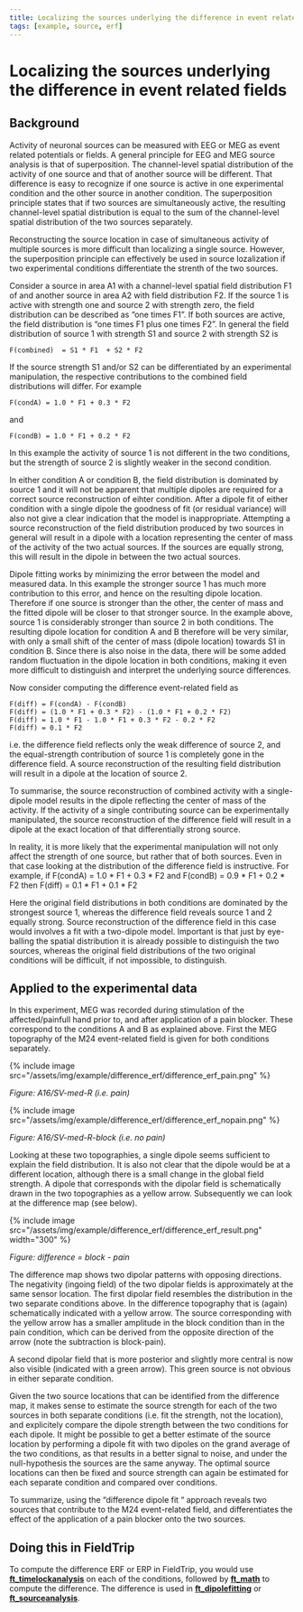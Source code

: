 ```yaml
---
title: Localizing the sources underlying the difference in event related fields
tags: [example, source, erf]
---
```


# Localizing the sources underlying the difference in event related fields

## Background

Activity of neuronal sources can be measured with EEG or MEG as event related potentials or fields. A general principle for EEG and MEG source analysis is that of superposition. The channel-level spatial distribution of the activity of one source and that of another source will be different. That difference is easy to recognize if one source is active in one experimental condition and the other source in another condition. The superposition principle states that if two sources are simultaneously active, the resulting channel-level spatial distribution is equal to the sum of the channel-level spatial distribution of the two sources separately.

Reconstructing the source location in case of simultaneous activity of multiple sources is more difficult than localizing a single source. However, the superposition principle can effectively be used in source lozalization if two experimental conditions differentiate the strenth of the two sources.

Consider a source in area A1 with a channel-level spatial field distribution F1 of and another source in area A2 with field distribution F2. If the source 1 is active with strength one and source 2 with strength zero, the field distribution can be described as “one times F1”. If both sources are active, the field distribution is “one times F1 plus one times F2”. In general the field distribution of source 1 with strength S1 and source 2 with strength S2 is

    F(combined)  = S1 * F1  + S2 * F2

If the source strength S1 and/or S2 can be differentiated by an experimental manipulation, the respective contributions to the combined field distributions will differ. For example

    F(condA) = 1.0 * F1 + 0.3 * F2

and

    F(condB) = 1.0 * F1 + 0.2 * F2

In this example the activity of source 1 is not different in the two conditions, but the strength of source 2 is slightly weaker in the second condition.

In either condition A or condition B, the field distribution is dominated by source 1 and it will not be apparent that multiple dipoles are required for a correct source reconstruction of eihter condition. After a dipole fit of either condition with a single dipole the goodness of fit (or residual variance) will also not give a clear indication that the model is inappropriate. Attempting a source reconstruction of the field distribution produced by two sources in general will result in a dipole with a location representing the center of mass of the activity of the two actual sources. If the sources are equally strong, this will result in the dipole in between the two actual sources.

Dipole fitting works by minimizing the error between the model and measured data. In this example the stronger source 1 has much more contribution to this error, and hence on the resulting dipole location. Therefore if one source is stronger than the other, the center of mass and the fitted dipole will be closer to that stronger source. In the example above, source 1 is considerably stronger than source 2 in both conditions. The resulting dipole location for condition A and B therefore will be very similar, with only a small shift of the center of mass (dipole location) towards S1 in condition B. Since there is also noise in the data, there will be some added random fluctuation in the dipole location in both conditions, making it even more difficult to distinguish and interpret the underlying source differences.

Now consider computing the difference event-related field as

    F(diff) = F(condA) - F(condB)
    F(diff) = (1.0 * F1 + 0.3 * F2) - (1.0 * F1 + 0.2 * F2)
    F(diff) = 1.0 * F1 - 1.0 * F1 + 0.3 * F2 - 0.2 * F2
    F(diff) = 0.1 * F2

i.e. the difference field reflects only the weak difference of source 2, and the equal-strength contribution of source 1 is completely gone in the difference field. A source reconstruction of the resulting field distribution will result in a dipole at the location of source 2.

To summarise, the source reconstruction of combined activity with a single-dipole model results in the dipole reflecting the center of mass of the activity. If the activity of a single contributing source can be experimentally manipulated, the source reconstruction of the difference field will result in a dipole at the exact location of that differentially strong source.

In reality, it is more likely that the experimental manipulation will not only affect the strength of one source, but rather that of both sources. Even in that case looking at the distribution of the difference field is instructive. For example, if
    F(condA) = 1.0 * F1 + 0.3 * F2
and
    F(condB) = 0.9 * F1 + 0.2 * F2
then
    F(diff) = 0.1 * F1 + 0.1 * F2

Here the original field distributions in both conditions are dominated by the strongest source 1, whereas the difference field reveals source 1 and 2 equally strong. Source reconstruction of the difference field in this case would involves a fit with a two-dipole model. Important is that just by eye-balling the spatial distribution it is already possible to distinguish the two sources, whereas the original field distributions of the two original conditions will be difficult, if not impossible, to distinguish.

## Applied to the experimental data

In this experiment, MEG was recorded during stimulation of the affected/painfull hand prior to, and after application of a pain blocker. These correspond to the conditions A and B as explained above. First the MEG topography of the M24 event-related field is given for both conditions separately.

{% include image src="/assets/img/example/difference_erf/difference_erf_pain.png" %}

_Figure: A16/SV-med-R (i.e. pain)_

{% include image src="/assets/img/example/difference_erf/difference_erf_nopain.png" %}

_Figure: A16/SV-med-R-block (i.e. no pain)_

Looking at these two topographies, a single dipole seems sufficient to explain the field distribution. It is also not clear that the dipole would be at a different location, although there is a small change in the global field strength. A dipole that corresponds with the dipolar field is schematically drawn in the two topographies as a yellow arrow. Subsequently we can look at the difference map (see below).

{% include image src="/assets/img/example/difference_erf/difference_erf_result.png" width="300" %}

_Figure: difference = block - pain_

The difference map shows two dipolar patterns with opposing directions. The negativity (ingoing field) of the two dipolar fields is approximately at the same sensor location. The first dipolar field resembles the distribution in the two separate conditions above. In the difference topography that is (again) schematically indicated with a yellow arrow. The source corresponding with the yellow arrow has a smaller amplitude in the block condition than in the pain condition, which can be derived from the opposite direction of the arrow (note the subtraction is block-pain).

A second dipolar field that is more posterior and slightly more central is now also visible (indicated with a green arrow). This green source is not obvious in either separate condition.

Given the two source locations that can be identified from the difference map, it makes sense to estimate the source strength for each of the two sources in both separate conditions (i.e. fit the strength, not the location), and explicitely compare the dipole strength between the two conditions for each dipole. It might be possible to get a better estimate of the source location by performing a dipole fit with two dipoles on the grand average of the two conditions, as that results in a better signal to noise, and under the null-hypothesis the sources are the same anyway. The optimal source locations can then be fixed and source strength can again be estimated for each separate condition and compared over conditions.

To summarize, using the “difference dipole fit “ approach reveals two sources that contribute to the M24 event-related field, and differentiates the effect of the application of a pain blocker onto the two sources.

## Doing this in FieldTrip

To compute the difference ERF or ERP in FieldTrip, you would use **[ft_timelockanalysis](https://github.com/fieldtrip/fieldtrip/blob/release/ft_timelockanalysis.m)** on each of the conditions, followed by **[ft_math](https://github.com/fieldtrip/fieldtrip/blob/release/ft_math.m)** to compute the difference. The difference is used in **[ft_dipolefitting](https://github.com/fieldtrip/fieldtrip/blob/release/ft_dipolefitting.m)** or **[ft_sourceanalysis](https://github.com/fieldtrip/fieldtrip/blob/release/ft_sourceanalysis.m)**.
